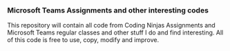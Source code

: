 ### Microsoft Teams Assignments and other interesting codes

This repository will contain all code from Coding Ninjas Assignments and Microsoft Teams regular classes and other stuff I do and find interesting. 
All of this code is free to use, copy, modify and improve.
